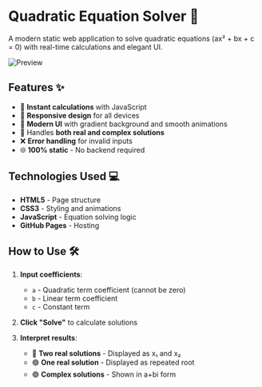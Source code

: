 # Quadratic Equation Solver 🌟

A modern static web application to solve quadratic equations (ax² + bx + c = 0) with real-time calculations and elegant UI.

![Preview](https://i.imgur.com/acSGX13.png) 


## Features ✨
- 🚀 **Instant calculations** with JavaScript
- 📱 **Responsive design** for all devices
- 🎨 **Modern UI** with gradient background and smooth animations
- 🔢 Handles **both real and complex solutions**
- ❌ **Error handling** for invalid inputs
- 🌐 **100% static** - No backend required

## Technologies Used 💻
- **HTML5** - Page structure
- **CSS3** - Styling and animations
- **JavaScript** - Equation solving logic
- **GitHub Pages** - Hosting

## How to Use 🛠️
1. **Input coefficients**:
   - `a` - Quadratic term coefficient (cannot be zero)
   - `b` - Linear term coefficient
   - `c` - Constant term

2. **Click "Solve"** to calculate solutions

3. **Interpret results**:
   - 🔵 **Two real solutions** - Displayed as x₁ and x₂
   - 🟢 **One real solution** - Displayed as repeated root
   - 🟣 **Complex solutions** - Shown in a+bi form

